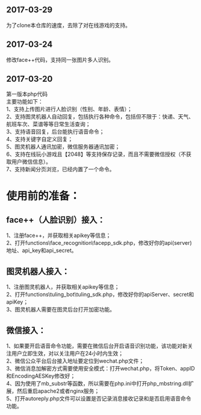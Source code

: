 ## 2017-03-29
为了clone本仓库的速度，去除了对在线游戏的支持。  

## 2017-03-24
修改face++代码，支持同一张图片多人识别。  
  
## 2017-03-20
第一版本php代码  
主要功能如下：  
1、支持上传图片进行人脸识别（性别、年龄、表情）；  
2、支持图灵机器人自动回复，包括执行各种命令，包括但不限于：快递、天气、航班车次、菜谱等等日常生活查询；  
3、支持语音回复，后台能执行语音命令；  
4、支持关键字自定义回复；  
5、图灵机器人通讯加密，微信服务器通讯加密；  
6、支持在线玩小游戏且【2048】等支持保存记录，而且不需要微信授权（不获取用户微信信息）。  
7、支持新闻分页浏览，已经内置了一个命令。  
   
   
   
   
   
# 使用前的准备：
## face++（人脸识别）接入：
1、注册face++，并获取相关apikey等信息；  
2、打开functions\face_recognition\facepp_sdk.php，修改好你的api(server)地址、api_key和api_secret。  
  
 
## 图灵机器人接入：
1、注册图灵机器人，并获取相关apikey等信息；  
2、打开functions\tuling_bot\tuling_sdk.php，修改好你的apiServer、secret和apiKey；  
3、图灵机器人需要在图灵后台打开加密功能。  
  
  
## 微信接入：
1、如果要开启语音命令功能，需要在微信后台开启语音识别功能，该功能对新关注用户立即生效，对以关注用户在24小时内生效；  
2、微信公众平台后台接入地址要定位到wechat.php文件；  
3、微信消息加解密方式需要使用安全模式：打开wechat.php，将Token、appID和EncodingAESKey修改好；  
4、因为使用了mb_substr等函数，所以需要在php.ini中打开php_mbstring.dll扩展，然后重启apache2或者nginx服务；  
5、打开autoreply.php文件可以设置是否记录消息接收记录和是否启用语音命令功能。
